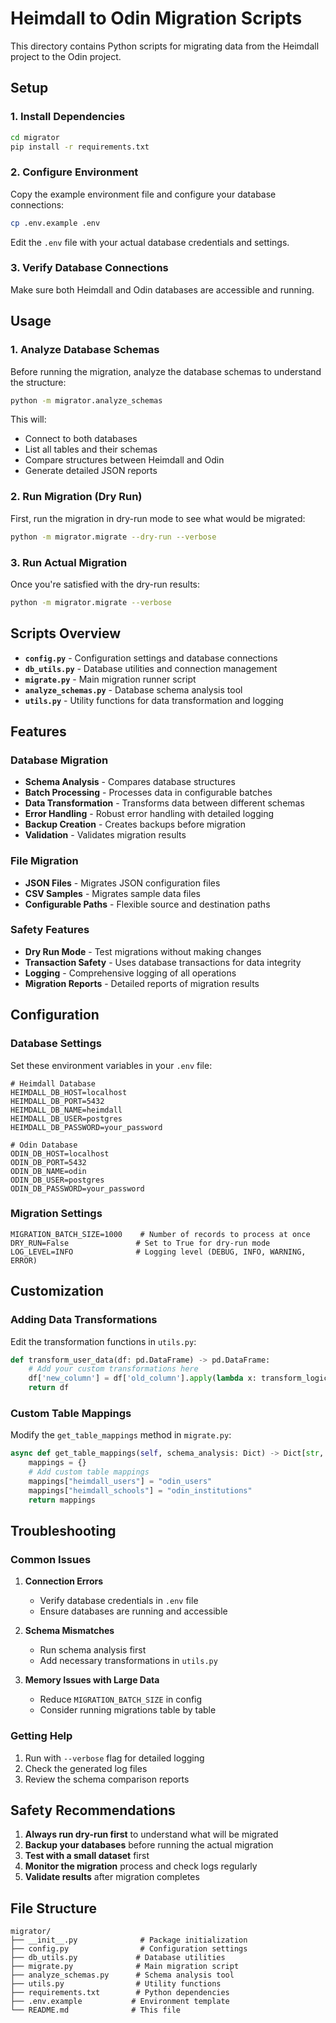 # Heimdall to Odin Migration Scripts

This directory contains Python scripts for migrating data from the Heimdall project to the Odin project.

## Setup

### 1. Install Dependencies

```bash
cd migrator
pip install -r requirements.txt
```

### 2. Configure Environment

Copy the example environment file and configure your database connections:

```bash
cp .env.example .env
```

Edit the `.env` file with your actual database credentials and settings.

### 3. Verify Database Connections

Make sure both Heimdall and Odin databases are accessible and running.

## Usage

### 1. Analyze Database Schemas

Before running the migration, analyze the database schemas to understand the structure:

```bash
python -m migrator.analyze_schemas
```

This will:
- Connect to both databases
- List all tables and their schemas
- Compare structures between Heimdall and Odin
- Generate detailed JSON reports

### 2. Run Migration (Dry Run)

First, run the migration in dry-run mode to see what would be migrated:

```bash
python -m migrator.migrate --dry-run --verbose
```

### 3. Run Actual Migration

Once you're satisfied with the dry-run results:

```bash
python -m migrator.migrate --verbose
```

## Scripts Overview

- **`config.py`** - Configuration settings and database connections
- **`db_utils.py`** - Database utilities and connection management
- **`migrate.py`** - Main migration runner script
- **`analyze_schemas.py`** - Database schema analysis tool
- **`utils.py`** - Utility functions for data transformation and logging

## Features

### Database Migration
- **Schema Analysis** - Compares database structures
- **Batch Processing** - Processes data in configurable batches
- **Data Transformation** - Transforms data between different schemas
- **Error Handling** - Robust error handling with detailed logging
- **Backup Creation** - Creates backups before migration
- **Validation** - Validates migration results

### File Migration
- **JSON Files** - Migrates JSON configuration files
- **CSV Samples** - Migrates sample data files
- **Configurable Paths** - Flexible source and destination paths

### Safety Features
- **Dry Run Mode** - Test migrations without making changes
- **Transaction Safety** - Uses database transactions for data integrity
- **Logging** - Comprehensive logging of all operations
- **Migration Reports** - Detailed reports of migration results

## Configuration

### Database Settings

Set these environment variables in your `.env` file:

```
# Heimdall Database
HEIMDALL_DB_HOST=localhost
HEIMDALL_DB_PORT=5432
HEIMDALL_DB_NAME=heimdall
HEIMDALL_DB_USER=postgres
HEIMDALL_DB_PASSWORD=your_password

# Odin Database  
ODIN_DB_HOST=localhost
ODIN_DB_PORT=5432
ODIN_DB_NAME=odin
ODIN_DB_USER=postgres
ODIN_DB_PASSWORD=your_password
```

### Migration Settings

```
MIGRATION_BATCH_SIZE=1000    # Number of records to process at once
DRY_RUN=False               # Set to True for dry-run mode
LOG_LEVEL=INFO              # Logging level (DEBUG, INFO, WARNING, ERROR)
```

## Customization

### Adding Data Transformations

Edit the transformation functions in `utils.py`:

```python
def transform_user_data(df: pd.DataFrame) -> pd.DataFrame:
    # Add your custom transformations here
    df['new_column'] = df['old_column'].apply(lambda x: transform_logic(x))
    return df
```

### Custom Table Mappings

Modify the `get_table_mappings` method in `migrate.py`:

```python
async def get_table_mappings(self, schema_analysis: Dict) -> Dict[str, str]:
    mappings = {}
    # Add custom table mappings
    mappings["heimdall_users"] = "odin_users"
    mappings["heimdall_schools"] = "odin_institutions"
    return mappings
```

## Troubleshooting

### Common Issues

1. **Connection Errors**
   - Verify database credentials in `.env` file
   - Ensure databases are running and accessible

2. **Schema Mismatches**
   - Run schema analysis first
   - Add necessary transformations in `utils.py`

3. **Memory Issues with Large Data**
   - Reduce `MIGRATION_BATCH_SIZE` in config
   - Consider running migrations table by table

### Getting Help

1. Run with `--verbose` flag for detailed logging
2. Check the generated log files
3. Review the schema comparison reports

## Safety Recommendations

1. **Always run dry-run first** to understand what will be migrated
2. **Backup your databases** before running the actual migration
3. **Test with a small dataset** first
4. **Monitor the migration** process and check logs regularly
5. **Validate results** after migration completes

## File Structure

```
migrator/
├── __init__.py              # Package initialization
├── config.py                # Configuration settings
├── db_utils.py             # Database utilities
├── migrate.py              # Main migration script
├── analyze_schemas.py      # Schema analysis tool
├── utils.py                # Utility functions
├── requirements.txt        # Python dependencies
├── .env.example           # Environment template
└── README.md              # This file
```
